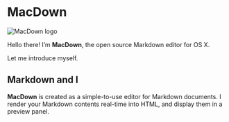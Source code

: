# MacDown

![MacDown logo](http://macdown.uranusjr.com/static/images/logo-160.png)

Hello there! I’m **MacDown**, the open source Markdown editor for OS X.

Let me introduce myself.



## Markdown and I


**MacDown** is created as a simple-to-use editor for Markdown documents. I render your Markdown contents real-time into HTML, and display them in a preview panel.
